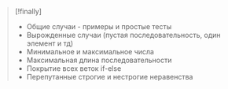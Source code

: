 > [!finally] 
> - Общие случаи - примеры и простые тесты
> - Вырожденные случаи (пустая последовательность, один элемент и тд)
> - Минимальное и максимальное числа 
> - Максимальная длина последовательности
> - Покрытие всех веток if-else
> - Перепутанные строгие и нестрогие неравенства

